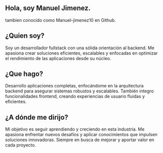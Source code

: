 ## Hola, soy Manuel Jimenez.
tambien conocido como Manuel-jimenez10 en Github.

## ¿Quien soy?

Soy un desarrollador fullstack con una sólida orientación al backend. Me apasiona crear soluciones eficientes, escalables y enfocadas en optimizar el rendimiento de las aplicaciones desde su núcleo.

## ¿Que hago? 

Desarrollo aplicaciones completas, enfocándome en la arquitectura backend para asegurar sistemas robustos y escalables. También integro funcionalidades frontend, creando experiencias de usuario fluidas y eficientes.

## ¿A dónde me dirijo?

Mi objetivo es seguir aprendiendo y creciendo en esta industria. Me apasiona enfrentar nuevos desafíos y aplicar conocimientos que impulsen soluciones innovadoras. Siempre en busca de mejorar y aportar valor en cada proyecto.


<!--
**Manuel-jimenez10/Manuel-jimenez10** is a ✨ _special_ ✨ repository because its `README.md` (this file) appears on your GitHub profile.

Here are some ideas to get you started:

- 🔭 I’m currently working on ...
- 🌱 I’m currently learning ...
- 👯 I’m looking to collaborate on ...
- 🤔 I’m looking for help with ...
- 💬 Ask me about ...
- 📫 How to reach me: ...
- 😄 Pronouns: ...
- ⚡ Fun fact: ...
-->

